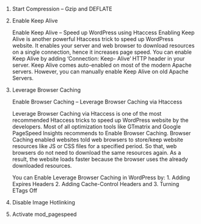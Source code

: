 1. Start Compression – Gzip and DEFLATE

	
2. Enable Keep Alive

	Enable Keep Alive – Speed up WordPress using Htaccess
	Enabling Keep Alive is another powerful Htaccess trick to speed up WordPress website.
	It enables your server and web browser to download resources on a single connection,
	hence it increases page speed.
	You can enable Keep Alive by adding ‘Connection: Keep-	Alive’ HTTP header in your server.
	Keep Alive comes auto-enabled on most of the modern Apache servers.
	However, you can manually enable Keep Alive on old Apache Servers.
	
3. Leverage Browser Caching

	Enable Browser Caching – Leverage Browser Caching via Htaccess
	
	Leverage Browser Caching via Htaccess is one of the most recommended Htaccess
	tricks to speed up WordPress website by the developers.
	Most of all optimization tools like GTmatrix and Google PageSpeed Insights
	recommends to Enable Browser Caching. Browser Caching enabled websites told
	web browsers to store/keep website resources like JS or CSS files for a specified period.
	So that, web browsers do not need to download the same resources again.
	As a result, the website loads faster because the browser uses the already downloaded resources.
	
	You can Enable Leverage Browser Caching in WordPress by:
		1. Adding Expires Headers
    		2. Adding Cache-Control Headers and
    		3. Turning ETags Off
	
4. Disable Image Hotlinking
5. Activate mod_pagespeed
